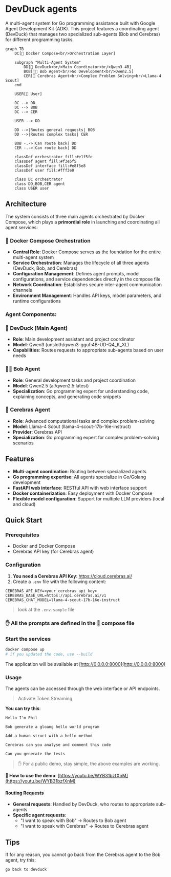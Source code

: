 # DevDuck agents

A multi-agent system for Go programming assistance built with Google Agent Development Kit (ADK). This project features a coordinating agent (DevDuck) that manages two specialized sub-agents (Bob and Cerebras) for different programming tasks.

```mermaid
graph TB
    DC[🐙 Docker Compose<br/>Orchestration Layer]
    
    subgraph "Multi-Agent System"
        DD[🦆 DevDuck<br/>Main Coordinator<br/>Qwen3 4B]
        BOB[👨‍💻 Bob Agent<br/>Go Development<br/>Qwen2.5]
        CER[🧠 Cerebras Agent<br/>Complex Problem Solving<br/>Llama-4 Scout]
    end
    
    USER[👤 User]
    
    DC --> DD
    DC --> BOB
    DC --> CER
    
    USER --> DD
    
    DD -->|Routes general requests| BOB
    DD -->|Routes complex tasks| CER
    
    BOB -.->|Can route back| DD
    CER -.->|Can route back| DD
    
    classDef orchestrator fill:#e1f5fe
    classDef agent fill:#f3e5f5
    classDef interface fill:#e8f5e8
    classDef user fill:#fff3e0
    
    class DC orchestrator
    class DD,BOB,CER agent
    class USER user
```


## Architecture

The system consists of three main agents orchestrated by Docker Compose, which plays a **primordial role** in launching and coordinating all agent services:

### 🐙 Docker Compose Orchestration
- **Central Role**: Docker Compose serves as the foundation for the entire multi-agent system
- **Service Orchestration**: Manages the lifecycle of all three agents (DevDuck, Bob, and Cerebras)
- **Configuration Management**: Defines agent prompts, model configurations, and service dependencies directly in the compose file
- **Network Coordination**: Establishes secure inter-agent communication channels
- **Environment Management**: Handles API keys, model parameters, and runtime configurations

### Agent Components:

### 🦆 DevDuck (Main Agent)
- **Role**: Main development assistant and project coordinator
- **Model**: Qwen3 (unsloth/qwen3-gguf:4B-UD-Q4_K_XL)
- **Capabilities**: Routes requests to appropriate sub-agents based on user needs

### 👨‍💻 Bob Agent
- **Role**: General development tasks and project coordination
- **Model**: Qwen2.5 (ai/qwen2.5:latest)
- **Specialization**: Go programming expert for understanding code, explaining concepts, and generating code snippets

### 🧠 Cerebras Agent
- **Role**: Advanced computational tasks and complex problem-solving
- **Model**: Llama-4 Scout (llama-4-scout-17b-16e-instruct)
- **Provider**: Cerebras API
- **Specialization**: Go programming expert for complex problem-solving scenarios

## Features

- **Multi-agent coordination**: Routing between specialized agents
- **Go programming expertise**: All agents specialize in Go/Golang development
- **FastAPI web interface**: RESTful API with web interface support
- **Docker containerization**: Easy deployment with Docker Compose
- **Flexible model configuration**: Support for multiple LLM providers (local and cloud)

## Quick Start

### Prerequisites

- Docker and Docker Compose
- Cerebras API key (for Cerebras agent)

### Configuration

1. **You need a Cerebras API Key**: https://cloud.cerebras.ai/
2. Create a `.env` file with the following content:

```env
CEREBRAS_API_KEY=<your_cerebras_api_key>
CEREBRAS_BASE_URL=https://api.cerebras.ai/v1
CEREBRAS_CHAT_MODEL=llama-4-scout-17b-16e-instruct
```
> look at the `.env.sample` file

### ✋ All the prompts are defined in the 🐙 compose file

### Start the services

```bash
docker compose up
# if you updated the code, use --build
```

The application will be available at [http://0.0.0.0:8000](http://0.0.0.0:8000)


### Usage

The agents can be accessed through the web interface or API endpoints.

> Activate Token Streaming

**You can try this**:
```text
Hello I'm Phil

Bob generate a gloang hello world program

Add a human struct with a hello method

Cerebras can you analyse and comment this code

Can you generate the tests
```
> ✋ For a public demo, stay simple, the above examples are working.

**🎥 How to use the demo**: [https://youtu.be/WYB31bzfXnM](https://youtu.be/WYB31bzfXnM)

#### Routing Requests

- **General requests**: Handled by DevDuck, who routes to appropriate sub-agents
- **Specific agent requests**: 
  - "I want to speak with Bob" → Routes to Bob agent
  - "I want to speak with Cerebras" → Routes to Cerebras agent

## Tips

If for any reason, you cannot go back from the Cerebras agent to the Bob agent, try this:
```text
go back to devduck
```
